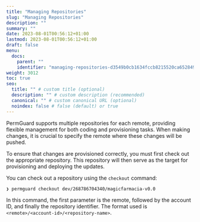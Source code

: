 ```yaml
---
title: "Managing Repositories"
slug: "Managing Repositories"
description: ""
summary: ""
date: 2023-08-01T00:56:12+01:00
lastmod: 2023-08-01T00:56:12+01:00
draft: false
menu:
  docs:
    parent: ""
    identifier: "managing-repositories-d3549b0cb1634fccb8215520ca652849"
weight: 3012
toc: true
seo:
  title: "" # custom title (optional)
  description: "" # custom description (recommended)
  canonical: "" # custom canonical URL (optional)
  noindex: false # false (default) or true
---
```


PermGuard supports multiple repositories for each remote, providing flexible management for both coding and provisioning tasks. When making changes, it is crucial to specify the remote where these changes will be pushed.

To ensure that changes are provisioned correctly, you must first check out the appropriate repository. This repository will then serve as the target for provisioning and deploying the updates.

You can check out a repository using the `checkout` command:

```bash
❯ permguard checkout dev/268786704340/magicfarmacia-v0.0
```

In this command, the first parameter is the remote, followed by the account ID, and finally the repository identifier. The format used is `<remote>/<account-id>/<repository-name>`.
